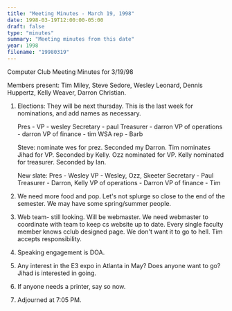 ```yaml
---
title: "Meeting Minutes - March 19, 1998"
date: 1998-03-19T12:00:00-05:00
draft: false
type: "minutes"
summary: "Meeting minutes from this date"
year: 1998
filename: "19980319"
---
```


Computer Club Meeting Minutes for 3/19/98 </p><p>
Members present: Tim Miley, Steve Sedore, Wesley Leonard, Dennis Huppertz, Kelly Weaver, Darron Christian. </p><p>
1) Elections:  They will be next thursday.  This is the last week for nominations, and add names as necessary. </p><p>
Pres -  VP - wesley Secretary - paul Treasurer - darron VP of operations - darron VP of finance - tim WSA rep - Barb </p><p>
Steve: nominate wes for prez.  Seconded my Darron.  Tim nominates Jihad for VP. Seconded by Kelly.  Ozz nominated for VP.  Kelly nominated for treasurer. Seconded by Ian.   </p><p>
New slate: Pres - Wesley VP - Wesley, Ozz, Skeeter Secretary - Paul Treasurer - Darron, Kelly VP of operations - Darron VP of finance - Tim </p><p>
2) We need more food and pop.  Let's not splurge so close to the end of the semester.  We may have some spring/summer people. </p><p>
3) Web team- still looking.  Will be webmaster.  We need webmaster to coordinate with team to keep cs website up to date.  Every single faculty member knows cclub designed page.  We don't want it to go to hell.  Tim accepts responsibility.   </p><p>
4) Speaking engagement is DOA. </p><p>
5) Any interest in the E3 expo in Atlanta in May?  Does anyone want to go? Jihad is interested in going. </p><p>
6) If anyone needs a printer, say so now.   </p><p>
7) Adjourned at 7:05 PM. </p>
